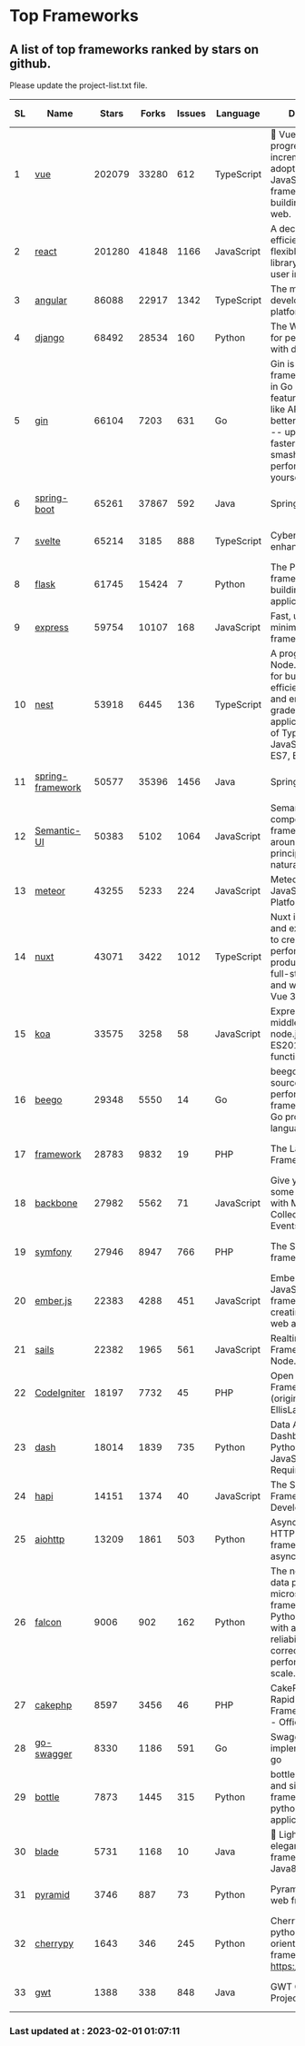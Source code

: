 # Top Frameworks
## A list of top frameworks ranked by stars on github.  
Please update the project-list.txt file.

| SL| Name  | Stars| Forks| Issues | Language | Description | Last Commit |
| --| ------| -----| ---- | ------ | -------- | ----------- | ----------- |
| 1 | [vue](https://github.com/vuejs/vue) | 202079 | 33280 | 612 | TypeScript | 🖖 Vue.js is a progressive, incrementally-adoptable JavaScript framework for building UI on the web. | 2023-01-12 14:47:00 |
| 2 | [react](https://github.com/facebook/react) | 201280 | 41848 | 1166 | JavaScript | A declarative, efficient, and flexible JavaScript library for building user interfaces. | 2023-01-31 17:41:36 |
| 3 | [angular](https://github.com/angular/angular) | 86088 | 22917 | 1342 | TypeScript | The modern web developer’s platform | 2023-01-31 00:54:07 |
| 4 | [django](https://github.com/django/django) | 68492 | 28534 | 160 | Python | The Web framework for perfectionists with deadlines. | 2023-01-31 10:52:07 |
| 5 | [gin](https://github.com/gin-gonic/gin) | 66104 | 7203 | 631 | Go | Gin is a HTTP web framework written in Go (Golang). It features a Martini-like API with much better performance -- up to 40 times faster. If you need smashing performance, get yourself some Gin. | 2023-01-31 11:53:45 |
| 6 | [spring-boot](https://github.com/spring-projects/spring-boot) | 65261 | 37867 | 592 | Java | Spring Boot | 2023-01-31 13:32:27 |
| 7 | [svelte](https://github.com/sveltejs/svelte) | 65214 | 3185 | 888 | TypeScript | Cybernetically enhanced web apps | 2023-01-28 16:51:35 |
| 8 | [flask](https://github.com/pallets/flask) | 61745 | 15424 | 7 | Python | The Python micro framework for building web applications. | 2023-01-20 21:50:23 |
| 9 | [express](https://github.com/expressjs/express) | 59754 | 10107 | 168 | JavaScript | Fast, unopinionated, minimalist web framework for node. | 2022-11-02 01:13:10 |
| 10 | [nest](https://github.com/nestjs/nest) | 53918 | 6445 | 136 | TypeScript | A progressive Node.js framework for building efficient, scalable, and enterprise-grade server-side applications on top of TypeScript & JavaScript (ES6, ES7, ES8) 🚀 | 2023-01-27 07:30:51 |
| 11 | [spring-framework](https://github.com/spring-projects/spring-framework) | 50577 | 35396 | 1456 | Java | Spring Framework | 2023-01-31 18:28:15 |
| 12 | [Semantic-UI](https://github.com/Semantic-Org/Semantic-UI) | 50383 | 5102 | 1064 | JavaScript | Semantic is a UI component framework based around useful principles from natural language. | 2023-01-11 17:05:32 |
| 13 | [meteor](https://github.com/meteor/meteor) | 43255 | 5233 | 224 | JavaScript | Meteor, the JavaScript App Platform | 2023-01-18 20:06:13 |
| 14 | [nuxt](https://github.com/nuxt/nuxt) | 43071 | 3422 | 1012 | TypeScript | Nuxt is an intuitive and extendable way to create type-safe, performant and production-grade full-stack web apps and websites with Vue 3. | 2023-01-31 16:44:19 |
| 15 | [koa](https://github.com/koajs/koa) | 33575 | 3258 | 58 | JavaScript | Expressive middleware for node.js using ES2017 async functions | 2023-01-02 06:55:07 |
| 16 | [beego](https://github.com/beego/beego) | 29348 | 5550 | 14 | Go | beego is an open-source, high-performance web framework for the Go programming language. | 2023-01-20 05:49:03 |
| 17 | [framework](https://github.com/laravel/framework) | 28783 | 9832 | 19 | PHP | The Laravel Framework. | 2023-01-31 22:26:22 |
| 18 | [backbone](https://github.com/jashkenas/backbone) | 27982 | 5562 | 71 | JavaScript | Give your JS App some Backbone with Models, Views, Collections, and Events | 2023-01-04 11:09:21 |
| 19 | [symfony](https://github.com/symfony/symfony) | 27946 | 8947 | 766 | PHP | The Symfony PHP framework | 2023-01-29 10:32:45 |
| 20 | [ember.js](https://github.com/emberjs/ember.js) | 22383 | 4288 | 451 | JavaScript | Ember.js - A JavaScript framework for creating ambitious web applications | 2023-01-23 16:00:08 |
| 21 | [sails](https://github.com/balderdashy/sails) | 22382 | 1965 | 561 | JavaScript | Realtime MVC Framework for Node.js | 2023-01-20 21:22:40 |
| 22 | [CodeIgniter](https://github.com/bcit-ci/CodeIgniter) | 18197 | 7732 | 45 | PHP | Open Source PHP Framework (originally from EllisLab) | 2023-01-26 22:11:27 |
| 23 | [dash](https://github.com/plotly/dash) | 18014 | 1839 | 735 | Python | Data Apps & Dashboards for Python. No JavaScript Required. | 2023-01-30 16:21:52 |
| 24 | [hapi](https://github.com/hapijs/hapi) | 14151 | 1374 | 40 | JavaScript | The Simple, Secure Framework Developers Trust | 2023-01-30 03:16:20 |
| 25 | [aiohttp](https://github.com/aio-libs/aiohttp) | 13209 | 1861 | 503 | Python | Asynchronous HTTP client/server framework for asyncio and Python | 2023-01-14 14:58:57 |
| 26 | [falcon](https://github.com/falconry/falcon) | 9006 | 902 | 162 | Python | The no-magic web data plane API and microservices framework for Python developers, with a focus on reliability, correctness, and performance at scale. | 2023-01-18 20:42:26 |
| 27 | [cakephp](https://github.com/cakephp/cakephp) | 8597 | 3456 | 46 | PHP | CakePHP: The Rapid Development Framework for PHP - Official Repository | 2023-01-30 22:18:48 |
| 28 | [go-swagger](https://github.com/go-swagger/go-swagger) | 8330 | 1186 | 591 | Go | Swagger 2.0 implementation for go | 2023-01-16 18:25:58 |
| 29 | [bottle](https://github.com/bottlepy/bottle) | 7873 | 1445 | 315 | Python | bottle.py is a fast and simple micro-framework for python web-applications. | 2022-09-05 15:24:52 |
| 30 | [blade](https://github.com/lets-blade/blade) | 5731 | 1168 | 10 | Java | :rocket: Lightning fast and elegant mvc framework for Java8 | 2022-05-10 12:38:06 |
| 31 | [pyramid](https://github.com/Pylons/pyramid) | 3746 | 887 | 73 | Python | Pyramid - A Python web framework | 2023-01-30 04:56:42 |
| 32 | [cherrypy](https://github.com/cherrypy/cherrypy) | 1643 | 346 | 245 | Python | CherryPy is a pythonic, object-oriented HTTP framework.      https://cherrypy.dev | 2023-01-09 16:26:47 |
| 33 | [gwt](https://github.com/gwtproject/gwt) | 1388 | 338 | 848 | Java | GWT Open Source Project | 2023-01-12 13:59:04 |

### Last updated at : 2023-02-01 01:07:11
